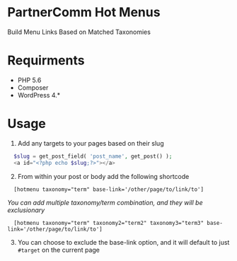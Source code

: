 # PartnerComm Hot Menus
Build Menu Links Based on Matched Taxonomies

# Requirments
- PHP 5.6
- Composer
- WordPress 4.*

# Usage
1) Add any targets to your pages based on their slug
```php
  $slug = get_post_field( 'post_name', get_post() );
  <a id="<?php echo $slug;?>"></a>
```
2) From within your post or body add the following shortcode
```text
  [hotmenu taxonomy="term" base-link='/other/page/to/link/to']
```
_You can add multiple taxonomy/term combination, and they will be exclusionary_
```text
  [hotmenu taxonomy="term" taxonomy2="term2" taxonomy3="term3" base-link='/other/page/to/link/to']
```
3) You can choose to exclude the base-link option, and it will default to just `#target` on the current page